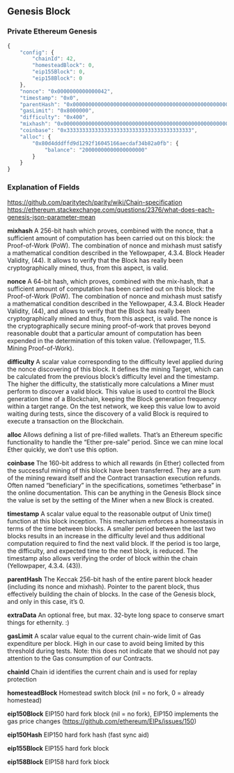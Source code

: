
## Genesis Block

### Private Ethereum Genesis

```javascript
{
    "config": {
        "chainId": 42,
        "homesteadBlock": 0,
        "eip155Block": 0,
        "eip158Block": 0
    },
    "nonce": "0x0000000000000042",
    "timestamp": "0x0",
    "parentHash": "0x0000000000000000000000000000000000000000000000000000000000000000",
    "gasLimit": "0x8000000",
    "difficulty": "0x400",
    "mixhash": "0x0000000000000000000000000000000000000000000000000000000000000000",
    "coinbase": "0x3333333333333333333333333333333333333333",
    "alloc": {
        "0x80d4dddffd9d1292f16045166aecdaf34b82a0fb": {
            "balance": "20000000000000000000"
        }
    }
}
```

### Explanation of Fields

https://github.com/paritytech/parity/wiki/Chain-specification
https://ethereum.stackexchange.com/questions/2376/what-does-each-genesis-json-parameter-mean

__mixhash__ A 256-bit hash which proves, combined with the nonce, that a sufficient amount of computation has been carried out on this block: the Proof-of-Work (PoW). The combination of nonce and mixhash must satisfy a mathematical condition described in the Yellowpaper, 4.3.4. Block Header Validity, (44). It allows to verify that the Block has really been cryptographically mined, thus, from this aspect, is valid.

__nonce__ A 64-bit hash, which proves, combined with the mix-hash, that a sufficient amount of computation has been carried out on this block: the Proof-of-Work (PoW). The combination of nonce and mixhash must satisfy a mathematical condition described in the Yellowpaper, 4.3.4. Block Header Validity, (44), and allows to verify that the Block has really been cryptographically mined and thus, from this aspect, is valid. The nonce is the cryptographically secure mining proof-of-work that proves beyond reasonable doubt that a particular amount of computation has been expended in the determination of this token value. (Yellowpager, 11.5. Mining Proof-of-Work).

__difficulty__ A scalar value corresponding to the difficulty level applied during the nonce discovering of this block. It defines the mining Target, which can be calculated from the previous block’s difficulty level and the timestamp. The higher the difficulty, the statistically more calculations a Miner must perform to discover a valid block. This value is used to control the Block generation time of a Blockchain, keeping the Block generation frequency within a target range. On the test network, we keep this value low to avoid waiting during tests, since the discovery of a valid Block is required to execute a transaction on the Blockchain.

__alloc__ Allows defining a list of pre-filled wallets. That’s an Ethereum specific functionality to handle the “Ether pre-sale” period. Since we can mine local Ether quickly, we don’t use this option.

__coinbase__ The 160-bit address to which all rewards (in Ether) collected from the successful mining of this block have been transferred. They are a sum of the mining reward itself and the Contract transaction execution refunds. Often named “beneficiary” in the specifications, sometimes “etherbase” in the online documentation. This can be anything in the Genesis Block since the value is set by the setting of the Miner when a new Block is created.

__timestamp__ A scalar value equal to the reasonable output of Unix time() function at this block inception. This mechanism enforces a homeostasis in terms of the time between blocks. A smaller period between the last two blocks results in an increase in the difficulty level and thus additional computation required to find the next valid block. If the period is too large, the difficulty, and expected time to the next block, is reduced. The timestamp also allows verifying the order of block within the chain (Yellowpaper, 4.3.4. (43)).

__parentHash__ The Keccak 256-bit hash of the entire parent block header (including its nonce and mixhash). Pointer to the parent block, thus effectively building the chain of blocks. In the case of the Genesis block, and only in this case, it’s 0.

__extraData__ An optional free, but max. 32-byte long space to conserve smart things for ethernity. :)

__gasLimit__ A scalar value equal to the current chain-wide limit of Gas expenditure per block. High in our case to avoid being limited by this threshold during tests. Note: this does not indicate that we should not pay attention to the Gas consumption of our Contracts.

__chainId__ Chain id identifies the current chain and is used for replay protection

__homesteadBlock__ Homestead switch block (nil = no fork, 0 = already homestead)

__eip150Block__ EIP150 hard fork block (nil = no fork), EIP150 implements the gas price changes (https://github.com/ethereum/EIPs/issues/150)

__eip150Hash__ EIP150 hard fork hash (fast sync aid)

__eip155Block__ EIP155 hard fork block

__eip158Block__ EIP158 hard fork block
